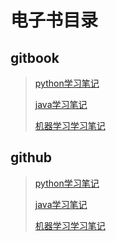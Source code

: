 # 电子书目录

## gitbook

> [python学习笔记](https://narutohyc.gitbook.io/python)
>
> [java学习笔记](https://narutohyc.gitbook.io/jdk)
>
> [机器学习学习笔记](https://narutohyc.gitbook.io/ml)



## github

> [python学习笔记](https://narutohyc.github.io/bk_python)
>
> [java学习笔记](https://narutohyc.github.io/bk_jdk)
>
> [机器学习学习笔记](https://narutohyc.github.io/bk_machineLearning)


